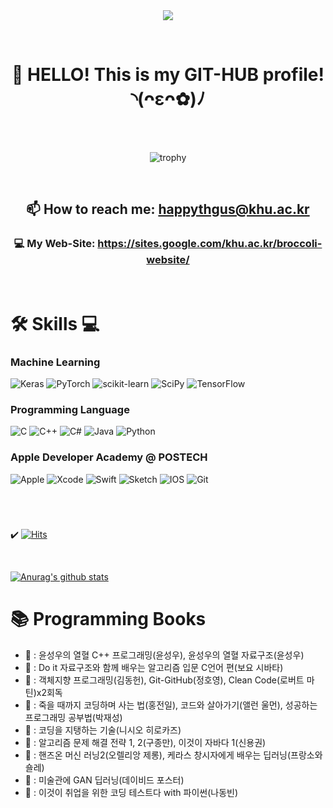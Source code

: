 <br/>
<br/>  
<p align="center">
	
<img src="https://capsule-render.vercel.app/api?type=Rounded&fontColor=392f31&color=68c17c&animation=blinking&height=150&section=header&text=Kim So-Hyeon&fontSize=80" />   

</p>
<br/>  

<div align="center">
	
# 🥦 HELLO! This is my GIT-HUB profile! ◝(ᴖεᴖ✿)ﾉ
	
<br/>   
	
</div>

<br/>

<div align="center">
	
  ![trophy](https://github-profile-trophy.vercel.app/?username=SohyeonKim-dev&no-frame=true&margin-w=20&margin-h=20&row=2&column=3&theme=gruvbox)
	
</div>


<div align="center">
<br/>
	
## 📫 How to reach me: happythgus@khu.ac.kr
	
### 💻 My Web-Site: https://sites.google.com/khu.ac.kr/broccoli-website/

</div>
<br/>

#
# 🛠️ Skills 💻
### Machine Learning
![Keras](https://img.shields.io/badge/Keras-%23D00000.svg?style=for-the-badge&logo=Keras&logoColor=white)
![PyTorch](https://img.shields.io/badge/PyTorch-%23EE4C2C.svg?style=for-the-badge&logo=PyTorch&logoColor=white)
![scikit-learn](https://img.shields.io/badge/scikit--learn-%23F7931E.svg?style=for-the-badge&logo=scikit-learn&logoColor=white)
![SciPy](https://img.shields.io/badge/SciPy-%230C55A5.svg?style=for-the-badge&logo=scipy&logoColor=%white)
![TensorFlow](https://img.shields.io/badge/TensorFlow-%23FF6F00.svg?style=for-the-badge&logo=TensorFlow&logoColor=white)

### Programming Language
![C](https://img.shields.io/badge/c-%2300599C.svg?style=for-the-badge&logo=c&logoColor=white)
![C++](https://img.shields.io/badge/c++-%2300599C.svg?style=for-the-badge&logo=c%2B%2B&logoColor=white)
![C#](https://img.shields.io/badge/c%23-%23239120.svg?style=for-the-badge&logo=c-sharp&logoColor=white)
![Java](https://img.shields.io/badge/java-%23ED8B00.svg?style=for-the-badge&logo=java&logoColor=white)
![Python](https://img.shields.io/badge/python-3670A0?style=for-the-badge&logo=python&logoColor=ffdd54)

### Apple Developer Academy @ POSTECH
![Apple](https://img.shields.io/badge/Apple-%23000000.svg?style=for-the-badge&logo=apple&logoColor=white)
![Xcode](https://img.shields.io/badge/Xcode-007ACC?style=for-the-badge&logo=Xcode&logoColor=white)
![Swift](https://img.shields.io/badge/swift-F54A2A?style=for-the-badge&logo=swift&logoColor=white)
![Sketch](https://img.shields.io/badge/Sketch-FFB387?style=for-the-badge&logo=sketch&logoColor=black)
![IOS](https://img.shields.io/badge/iOS-000000?style=for-the-badge&logo=ios&logoColor=white)
![Git](https://img.shields.io/badge/git-%23F05033.svg?style=for-the-badge&logo=git&logoColor=white)


#

  <br/>
  <div>
	
✔️  [![Hits](https://hits.seeyoufarm.com/api/count/incr/badge.svg?url=https://github.com/SohyeonKim-dev)](https://hits.seeyoufarm.com) 
	
  </div>
  <br/>
  
   [![Anurag's github stats](https://github-readme-stats.vercel.app/api?username=SohyeonKim-dev)](https://github.com/anuraghazra/github-readme-stats)
   
#
# 📚 Programming Books
- 📕 : 윤성우의 열혈 C++ 프로그래밍(윤성우), 윤성우의 열혈 자료구조(윤성우)
- 📕 : Do it 자료구조와 함께 배우는 알고리즘 입문 C언어 편(보요 시바타)
- 📗 : 객체지향 프로그래밍(김동헌), Git-GitHub(정호영), Clean Code(로버트 마틴)x2회독
- 📗 : 죽을 때까지 코딩하며 사는 법(홍전일), 코드와 살아가기(앨런 울먼), 성공하는 프로그래밍 공부법(박재성)
- 📗 : 코딩을 지탱하는 기술(니시오 히로카즈)
- 📘 : 알고리즘 문제 해결 전략 1, 2(구종만), 이것이 자바다 1(신용권)
- 📘 : 핸즈온 머신 러닝2(오렐리앙 제롱), 케라스 창시자에게 배우는 딥러닝(프랑소와 숄레)
- 📘 : 미술관에 GAN 딥러닝(데이비드 포스터)
- 📒 : 이것이 취업을 위한 코딩 테스트다 with 파이썬(나동빈) 

<br/>
